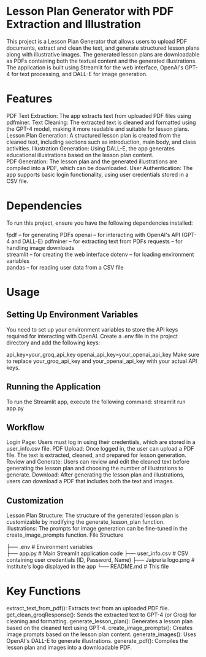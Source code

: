 # Lesson Plan Generator with PDF Extraction and Illustration

This project is a Lesson Plan Generator that allows users to upload PDF documents, extract and clean the text, and generate structured lesson plans along with illustrative images. The generated lesson plans are downloadable as PDFs containing both the textual content and the generated illustrations. The application is built using Streamlit for the web interface, OpenAI's GPT-4 for text processing, and DALL-E for image generation. 

# Features 
PDF Text Extraction: The app extracts text from uploaded PDF files using pdfminer. 
Text Cleaning: The extracted text is cleaned and formatted using the GPT-4 model, making it more readable and suitable for lesson plans. 
Lesson Plan Generation: A structured lesson plan is created from the cleaned text, including sections such as introduction, main body, and class activities. 
Illustration Generation: Using DALL-E, the app generates educational illustrations based on the lesson plan content.  
PDF Generation: The lesson plan and the generated illustrations are compiled into a PDF, which can be downloaded. 
User Authentication: The app supports basic login functionality, using user credentials stored in a CSV file. 

# Dependencies 
To run this project, ensure you have the following dependencies installed: 

fpdf – for generating PDFs 
openai – for interacting with OpenAI's API (GPT-4 and DALL-E) 
pdfminer – for extracting text from PDFs 
requests – for handling image downloads  
streamlit – for creating the web interface 
dotenv – for loading environment variables  
pandas – for reading user data from a CSV file 

# Usage 

## Setting Up Environment Variables  
You need to set up your environment variables to store the API keys required for interacting with OpenAI. Create a .env file in the project directory and add the following keys: 

api_key=your_groq_api_key 
openai_api_key=your_openai_api_key 
Make sure to replace your_groq_api_key and your_openai_api_key with your actual API keys. 

## Running the Application 
To run the Streamlit app, execute the following command: 
streamlit run app.py 

## Workflow 
Login Page: Users must log in using their credentials, which are stored in a user_info.csv file. 
PDF Upload: Once logged in, the user can upload a PDF file. The text is extracted, cleaned, and prepared for lesson generation. 
Review and Generate: Users can review and edit the cleaned text before generating the lesson plan and choosing the number of illustrations to generate. 
Download: After generating the lesson plan and illustrations, users can download a PDF that includes both the text and images. 

## Customization
Lesson Plan Structure: The structure of the generated lesson plan is customizable by modifying the generate_lesson_plan function.  
Illustrations: The prompts for image generation can be fine-tuned in the create_image_prompts function. 
File Structure 

├── .env                         # Environment variables  
├── app.py                       # Main Streamlit application code 
├── user_info.csv                # CSV containing user credentials (ID, Password, Name) 
├── Jaipuria logo.png            # Institute's logo displayed in the app 
└── README.md                    # This file 

# Key Functions 
extract_text_from_pdf(): Extracts text from an uploaded PDF file. 
get_clean_groqResponse(): Sends the extracted text to GPT-4 (or Groq) for cleaning and formatting. 
generate_lesson_plan(): Generates a lesson plan based on the cleaned text using GPT-4. 
create_image_prompts(): Creates image prompts based on the lesson plan content. 
generate_images(): Uses OpenAI's DALL-E to generate illustrations. 
generate_pdf(): Compiles the lesson plan and images into a downloadable PDF. 
